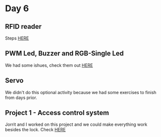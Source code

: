 # Day 6
## RFID reader
Steps [HERE](/TeamThree/Ulrichs%20Lab%20Tasks.md#6f-rfid-reader)
## PWM Led, Buzzer and RGB-Single Led
We had some ishues, check them out [HERE](/TeamThree/Ulrichs%20Lab%20Tasks.md#7a1-new-actors)
## Servo
We didn't do this optional activity because we had some exercises to finish from days prior.
## Project 1 - Access control system
Jorrit and I worked on this project and we could make everything work besides the lock. Check [HERE](/TeamThree/Ulrichs%20Lab%20Tasks.md#7a2-project-1)
